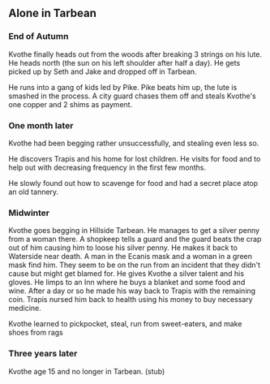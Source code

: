 ## Alone in Tarbean

### End of Autumn

Kvothe finally heads out from the woods after breaking 3 strings on his lute. He heads north \(the sun on his left shoulder after half a day\). He gets picked up by Seth and Jake and dropped off in Tarbean.

He runs into a gang of kids led by Pike. Pike beats him up, the lute is smashed in the process. A city guard chases them off and steals Kvothe's one copper and 2 shims as payment.

### One month later

Kvothe had been begging rather unsuccessfully, and stealing even less so.

He discovers Trapis and his home for lost children. He visits for food and to help out with decreasing frequency in the first few months.

He slowly found out how to scavenge for food and had a secret place atop an old tannery.

### Midwinter

Kvothe goes begging in Hillside Tarbean. He manages to get a silver penny from a woman there. A shopkeep tells a guard and the guard beats the crap out of him causing him to loose his silver penny. He makes it back to Waterside near death. A man in the Ecanis mask and a woman in a green mask find him. They seem to be on the run from an incident that they didn't cause but might get blamed for. He gives Kvothe a silver talent and his gloves. He limps to an Inn where he buys a blanket and some food and wine. After a day or so he made his way back to Trapis with the remaining coin. Trapis nursed him back to health using his money to buy necessary medicine.

Kvothe learned to pickpocket, steal, run from sweet-eaters, and make shoes from rags

### Three years later

Kvothe age 15 and no longer in Tarbean. \(stub\)

